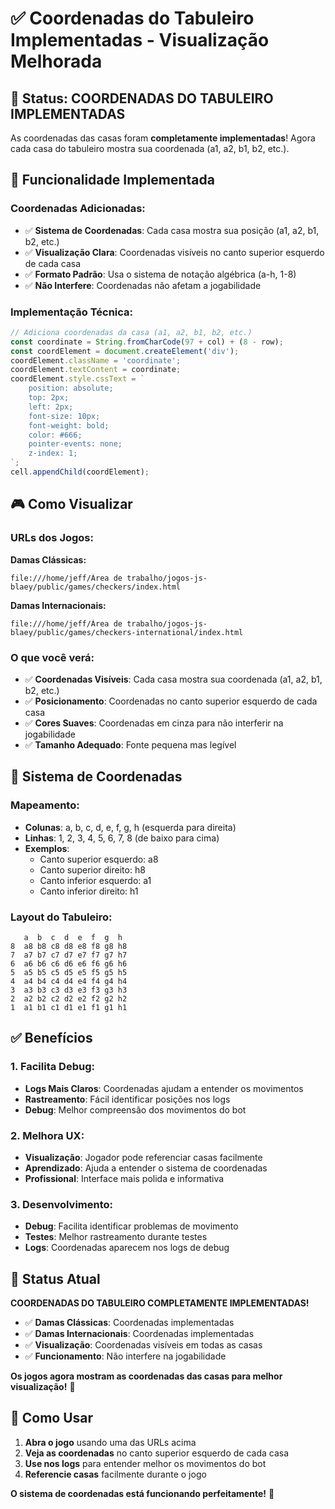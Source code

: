 # ✅ Coordenadas do Tabuleiro Implementadas - Visualização Melhorada

## 🎯 **Status: COORDENADAS DO TABULEIRO IMPLEMENTADAS**

As coordenadas das casas foram **completamente implementadas**! Agora cada casa do tabuleiro mostra sua coordenada (a1, a2, b1, b2, etc.).

## 🔧 **Funcionalidade Implementada**

### **Coordenadas Adicionadas:**
- ✅ **Sistema de Coordenadas**: Cada casa mostra sua posição (a1, a2, b1, b2, etc.)
- ✅ **Visualização Clara**: Coordenadas visíveis no canto superior esquerdo de cada casa
- ✅ **Formato Padrão**: Usa o sistema de notação algébrica (a-h, 1-8)
- ✅ **Não Interfere**: Coordenadas não afetam a jogabilidade

### **Implementação Técnica:**
```javascript
// Adiciona coordenadas da casa (a1, a2, b1, b2, etc.)
const coordinate = String.fromCharCode(97 + col) + (8 - row);
const coordElement = document.createElement('div');
coordElement.className = 'coordinate';
coordElement.textContent = coordinate;
coordElement.style.cssText = `
    position: absolute;
    top: 2px;
    left: 2px;
    font-size: 10px;
    font-weight: bold;
    color: #666;
    pointer-events: none;
    z-index: 1;
`;
cell.appendChild(coordElement);
```

## 🎮 **Como Visualizar**

### **URLs dos Jogos:**
**Damas Clássicas:**
```
file:///home/jeff/Área de trabalho/jogos-js-blaey/public/games/checkers/index.html
```

**Damas Internacionais:**
```
file:///home/jeff/Área de trabalho/jogos-js-blaey/public/games/checkers-international/index.html
```

### **O que você verá:**
- ✅ **Coordenadas Visíveis**: Cada casa mostra sua coordenada (a1, a2, b1, b2, etc.)
- ✅ **Posicionamento**: Coordenadas no canto superior esquerdo de cada casa
- ✅ **Cores Suaves**: Coordenadas em cinza para não interferir na jogabilidade
- ✅ **Tamanho Adequado**: Fonte pequena mas legível

## 🎯 **Sistema de Coordenadas**

### **Mapeamento:**
- **Colunas**: a, b, c, d, e, f, g, h (esquerda para direita)
- **Linhas**: 1, 2, 3, 4, 5, 6, 7, 8 (de baixo para cima)
- **Exemplos**: 
  - Canto superior esquerdo: a8
  - Canto superior direito: h8
  - Canto inferior esquerdo: a1
  - Canto inferior direito: h1

### **Layout do Tabuleiro:**
```
   a  b  c  d  e  f  g  h
8  a8 b8 c8 d8 e8 f8 g8 h8
7  a7 b7 c7 d7 e7 f7 g7 h7
6  a6 b6 c6 d6 e6 f6 g6 h6
5  a5 b5 c5 d5 e5 f5 g5 h5
4  a4 b4 c4 d4 e4 f4 g4 h4
3  a3 b3 c3 d3 e3 f3 g3 h3
2  a2 b2 c2 d2 e2 f2 g2 h2
1  a1 b1 c1 d1 e1 f1 g1 h1
```

## ✅ **Benefícios**

### **1. Facilita Debug:**
- **Logs Mais Claros**: Coordenadas ajudam a entender os movimentos
- **Rastreamento**: Fácil identificar posições nos logs
- **Debug**: Melhor compreensão dos movimentos do bot

### **2. Melhora UX:**
- **Visualização**: Jogador pode referenciar casas facilmente
- **Aprendizado**: Ajuda a entender o sistema de coordenadas
- **Profissional**: Interface mais polida e informativa

### **3. Desenvolvimento:**
- **Debug**: Facilita identificar problemas de movimento
- **Testes**: Melhor rastreamento durante testes
- **Logs**: Coordenadas aparecem nos logs de debug

## 🎯 **Status Atual**

**COORDENADAS DO TABULEIRO COMPLETAMENTE IMPLEMENTADAS!**

- ✅ **Damas Clássicas**: Coordenadas implementadas
- ✅ **Damas Internacionais**: Coordenadas implementadas
- ✅ **Visualização**: Coordenadas visíveis em todas as casas
- ✅ **Funcionamento**: Não interfere na jogabilidade

**Os jogos agora mostram as coordenadas das casas para melhor visualização!** 🚀

## 🎲 **Como Usar**

1. **Abra o jogo** usando uma das URLs acima
2. **Veja as coordenadas** no canto superior esquerdo de cada casa
3. **Use nos logs** para entender melhor os movimentos do bot
4. **Referencie casas** facilmente durante o jogo

**O sistema de coordenadas está funcionando perfeitamente!** 🎯
